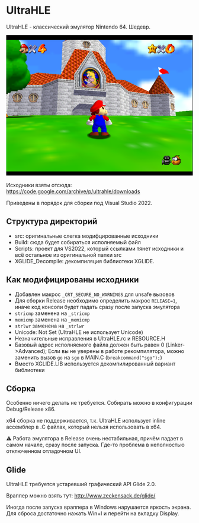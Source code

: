# UltraHLE

UltraHLE - классический эмулятор Nintendo 64. Шедевр.

![mario](mario.png)

Исходники взяты отсюда: https://code.google.com/archive/p/ultrahle/downloads

Приведены в порядок для сборки под Visual Studio 2022.

## Структура директорий

- src: оригинальные слегка модифцированные исходники
- Build: сюда будет собираться исполняемый файл
- Scripts: проект для VS2022, который ссылками тянет исходники и всё остальное из оригинальной папки src
- XGLIDE_Decompile: декомпиляция библиотеки XGLIDE.

## Как модифицированы исходники

- Добавлен макрос `_CRT_SECURE_NO_WARNINGS` для unsafe вызовов
- Для сборки Release необходимо определить макрос `RELEASE=1`, иначе код консоли будет падать сразу после запуска эмулятора
- `stricmp` заменена на `_stricmp`
- `memicmp` заменена на `_memicmp`
- `strlwr` заменена на `_strlwr`
- Unicode: Not Set (UltraHLE не использует Unicode)
- Незначительные исправления в UltraHLE.rc и RESOURCE.H
- Базовый адрес исполняемого файла должен быть равен 0 (Linker->Advanced); Если вы не уверены в работе рекомпилятора, можно заменить вызов `go` на `sgo` в MAIN.C (`breakcommand("sgo");`)
- Вместо XGLIDE.LIB используется декомпилированный вариант библиотеки

## Сборка

Особенно ничего делать не требуется. Собирать можно в конфигурации Debug/Release x86.

x64 сборка не поддерживается, т.к. UltraHLE использует inline ассемблер в .C файлах, который нельзя использовать в x64.

:warning: Работа эмулятора в Release очень нестабильная, причём падает в самом начале, сразу после запуска. Где-то проблема в неполностью отключенном отладочном UI.

## Glide

UltraHLE требуется устаревший графический API Glide 2.0.

Враппер можно взять тут: http://www.zeckensack.de/glide/

Иногда после запуска враппера в Windows нарушается яркость экрана. Для сброса достаточно нажать Win+I и перейти на вкладку Display.
